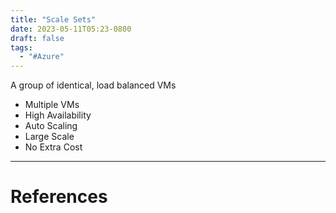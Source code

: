 ```yaml
---
title: "Scale Sets"
date: 2023-05-11T05:23-0800
draft: false
tags: 
  - "#Azure"
---
```


A group of identical, load balanced VMs

- Multiple VMs
- High Availability
- Auto Scaling
- Large Scale
- No Extra Cost

---
# References
